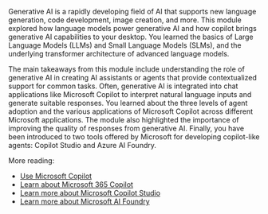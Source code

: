 Generative AI is a rapidly developing field of AI that supports new language generation, code development, image creation, and more. This module explored how language models power generative AI and how copilot brings generative AI capabilities to your desktop. You learned the basics of Large Language Models (LLMs) and Small Language Models (SLMs), and the underlying transformer architecture of advanced language models.

The main takeaways from this module include understanding the role of generative AI in creating AI assistants or agents that provide contextualized support for common tasks. Often, generative AI is integrated into chat applications like Microsoft Copilot to interpret natural language inputs and generate suitable responses. You learned about the three levels of agent adoption and the various applications of Microsoft Copilot across different Microsoft applications. The module also highlighted the importance of improving the quality of responses from generative AI. Finally, you have been introduced to two tools offered by Microsoft for developing copilot-like agents: Copilot Studio and Azure AI Foundry.

More reading:
- [Use Microsoft Copilot](https://copilot.microsoft.com/)
- [Learn about Microsoft 365 Copilot](https://adoption.microsoft.com/copilot/)
- [Learn more about Microsoft Copilot Studio](https://www.microsoft.com/microsoft-copilot/microsoft-copilot-studio/)
- [Learn more about Microsoft AI Foundry](/azure/ai-studio/what-is-ai-studio)


